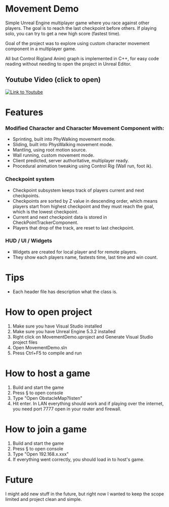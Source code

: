 # Movement Demo
Simple Unreal Engine multiplayer game where you race against other players. The goal is to reach the last checkpoint before others. If playing solo, you can try to get a new high score (fastest time).

Goal of the project was to explore using custom character movement component in a multiplayer game.

All but Control Rig(and Anim) graph is implemented in C++, for easy code reading without needing to open the project in Unreal Editor.

## Youtube Video (click to open)
[![Link to Youtube](https://img.youtube.com/vi/9pD4vd3b_Ss/0.jpg)](https://www.youtube.com/watch?v=9pD4vd3b_Ss)

# Features
### Modified Character and Character Movement Component with:
- Sprinting, built into PhyWalking movement mode.
- Sliding, built into PhysWalking movement mode.
- Mantling, using root motion source.
- Wall running, custom movement mode.
- Client predicted, server authoritative, multiplayer ready.
- Procedural animation tweaking using Control Rig (Wall run, foot ik).

### Checkpoint system
- Checkpoint subsystem keeps track of players current and next checkpoints.
- Checkpoints are sorted by Z value in descending order, which means players start from highest checkpoint and they must reach the goal, which is the lowest checkpoint.
- Current and next checkpoint data is stored in CheckPointTrackerComponent.
- Players that drop of the track, are reset to last checkpoint.

### HUD / UI / Widgets
- Widgets are created for local player and for remote players.
- They show each players name, fastests time, last time and win count.

# Tips
- Each header file has description what the class is.

# How to open project
1.	Make sure you have Visual Studio installed
2.	Make sure you have Unreal Engine 5.3.2 installed
3.	Right click on MovementDemo.uproject and Generate Visual Studio project files
4.	Open MovementDemo.sln
5.  Press Ctrl+F5 to compile and run

# How to host a game
1. Build and start the game
2. Press § to open console
3. Type "Open ObstacleMap?listen"
4. Hit enter. In LAN everything should work and if playing over the internet, you need port 7777 open in your router and firewall.

# How to join a game
1. Build and start the game
2. Press § to open console
3. Type "Open 192.168.x.xxx"
4. If everything went correctly, you should load in to host's game.

# Future
I might add new stuff in the future, but right now I wanted to keep the scope limited and project clean and simple.